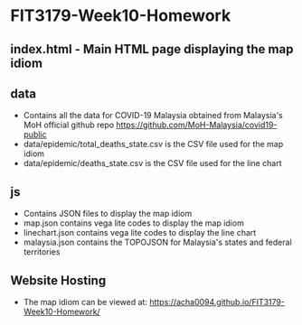 # FIT3179-Week10-Homework

## index.html - Main HTML page displaying the map idiom

## data 
- Contains all the data for COVID-19 Malaysia obtained from Malaysia's MoH official github repo https://github.com/MoH-Malaysia/covid19-public
- data/epidemic/total_deaths_state.csv is the CSV file used for the map idiom
- data/epidemic/deaths_state.csv is the CSV file used for the line chart

## js
- Contains JSON files to display the map idiom
- map.json contains vega lite codes to display the map idiom
- linechart.json contains vega lite codes to display the line chart
- malaysia.json contains the TOPOJSON for Malaysia's states and federal territories

## Website Hosting
- The map idiom can be viewed at: https://acha0094.github.io/FIT3179-Week10-Homework/